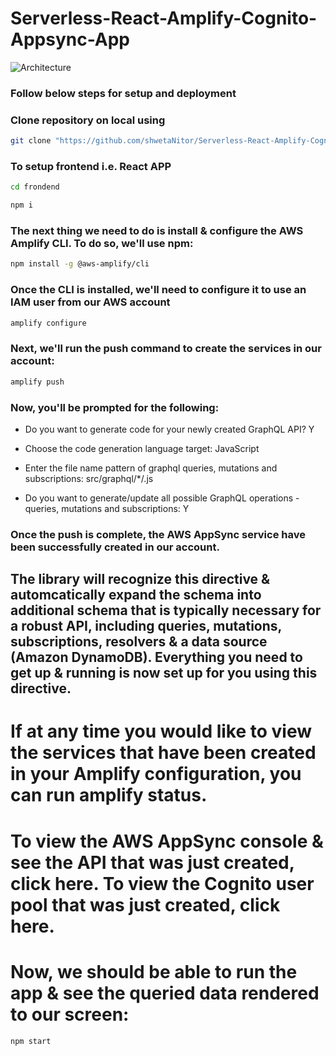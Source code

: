 # Serverless-React-Amplify-Cognito-Appsync-App

![Architecture](https://github.com/shwetaNitor/Serverless-React-Amplify-Cognito-Appsync-App/blob/master/Serverless-AWS-Amplify-Cognito-Appsync.png)


### Follow below steps for setup and deployment

### Clone repository on local using 

```bash
git clone "https://github.com/shwetaNitor/Serverless-React-Amplify-Cognito-Appsync-App.git"
```

### To setup frontend i.e. React APP 

```bash
cd frondend
```

```bash
npm i
```

### The next thing we need to do is install & configure the AWS Amplify CLI. To do so, we'll use npm:

```bash
npm install -g @aws-amplify/cli
```

### Once the CLI is installed, we'll need to configure it to use an IAM user from our AWS account

```bash
amplify configure
```

### Next, we'll run the push command to create the services in our account:

```bash
amplify push
```

### Now, you'll be prompted for the following:

- Do you want to generate code for your newly created GraphQL API? Y

- Choose the code generation language target: JavaScript

- Enter the file name pattern of graphql queries, mutations and subscriptions: src/graphql/*/.js

- Do you want to generate/update all possible GraphQL operations - queries, mutations and subscriptions: Y

### Once the push is complete, the AWS AppSync service have been successfully created in our account.

## The library will recognize this directive & automcatically expand the schema into additional schema that is typically necessary for a robust API, including queries, mutations, subscriptions, resolvers & a data source (Amazon DynamoDB). Everything you need to get up & running is now set up for you using this directive.

# If at any time you would like to view the services that have been created in your Amplify configuration, you can run amplify status.

# To view the AWS AppSync console & see the API that was just created, click here. To view the Cognito user pool that was just created, click here.

# Now, we should be able to run the app & see the queried data rendered to our screen:

```bash
npm start
```


